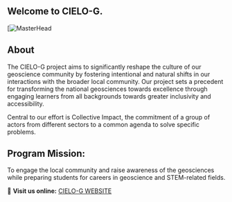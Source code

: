 ## Welcome to **CIELO-G**.

[![MasterHead](https://t4.ftcdn.net/jpg/00/78/08/93/240_F_78089331_Gg57V2EkQ566wPisVY08N2PYNs319UhF.jpg)
## About
The CIELO-G project aims to significantly reshape the culture of our geoscience community by fostering intentional and natural shifts in our interactions with the broader local community.
Our project sets a precedent for transforming the national geosciences towards excellence through engaging learners from all backgrounds towards greater inclusivity and accessibility.

Central to our effort is Collective Impact, the commitment of a group of actors from different sectors to a common agenda to solve specific problems.

## Program Mission:
To engage the local community and raise awareness of the geosciences while preparing students for careers in geoscience and STEM-related fields.

🔗 **Visit us online:** [CIELO-G WEBSITE](\https://www.cielog.org/)  
